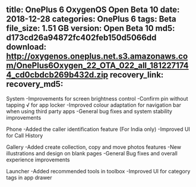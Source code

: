 title: OnePlus 6 OxygenOS Open Beta 10
date: 2018-12-28
categories: OnePlus 6
tags: Beta
file_size: 1.51 GB
version: Open Beta 10
md5: d173cd26a94872fc402feb150d5066dd
download: http://oxygenos.oneplus.net.s3.amazonaws.com/OnePlus6Oxygen_22_OTA_022_all_1812271744_cd0cbdcb269b432d.zip
recovery_link:
recovery_md5: 
---
System
-Improvements for screen brightness control
-Confirm pin without tapping √ for app locker
-Improved colour adaptation for navigation bar when using third party apps
-General bug fixes and system stability improvements

Phone
-Added the caller identification feature (For India only)
-Improved UI for Call History

Gallery
-Added create collection, copy and move photos features
-New illustrations and design on blank pages
-General Bug fixes and overall experience improvements

Launcher
-Added recommended tools in toolbox
-Improved UI for category tags in app drawer
